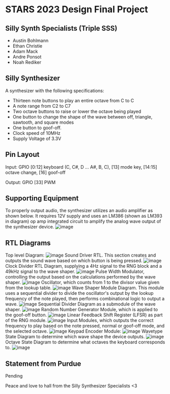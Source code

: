 # STARS 2023 Design Final Project

## Silly Synth Specialists (Triple SSS)
* Austin Bohlmann
* Ethan Christie
* Adam Mack
* Andre Ponsot
* Noah Rediker

## Silly Synthesizer
A synthesizer with the following specifications:
- Thirteen note buttons to play an entire octave from C to C
- A note range from C2 to C7
- Two octave buttons to raise or lower the octave being played
- One button to change the shape of the wave between off, triangle, sawtooth, and square modes
- One button to goof-off.
- Clock speed of 10MHz
- Supply Voltage of 3.3V

## Pin Layout
Input: GPIO [0:12] keyboard (C, C#, D ... A#, B, C), [13] mode key, [14:15] octave change, [16] goof-off

Output: GPIO [33] PWM

## Supporting Equipment
To properly output audio, the synthesizer utilizes an audio amplifier as shown below. It requires 12V supply and uses an LM386 (shown as LM393 in diagram) op amp integrated circuit to amplify the analog wave output of the synthesizer device.
![image](https://github.com/STARS-Design-Track-2023/silly-synthesizer/assets/111792941/0efa8909-6f69-4a53-ba52-790169fb69c4)

## RTL Diagrams
Top level Diagram:
![image](https://github.com/STARS-Design-Track-2023/silly-synthesizer/assets/111792941/16dde41c-7434-43e2-b67a-d8375bee60e8)
Sound Driver RTL. This section creates and outputs the sound wave based on which button is being pressed.
![image](https://github.com/STARS-Design-Track-2023/silly-synthesizer/assets/111792941/5589a585-2c8c-4dde-8b05-ae14064616e7)
Clock Divider RTL Diagram, supplying a 4Hz signal to the RNG block and a 49kHz signal to the wave shaper.
![image](https://github.com/STARS-Design-Track-2023/silly-synthesizer/assets/111792941/0e67146f-2e5a-4e12-bc50-1351ebaae38a)
Pulse Width Modulator, controlling the output based on the calculations performed by the wave shaper.
![image](https://github.com/STARS-Design-Track-2023/silly-synthesizer/assets/111792941/2567be32-cb15-4693-aff4-5b884a3fa278)
Oscillator, which counts from 1 to the divisor value given from the lookup table.
![image](https://github.com/STARS-Design-Track-2023/silly-synthesizer/assets/111792941/49051a83-e357-4890-a78d-d35beea7d4c5)
Wave Shaper Module Diagram. This module uses a sequential divider to divide the oscillator's output by the lookup frequency of the note played, then performs combinational logic to output a wave.
![image](https://github.com/STARS-Design-Track-2023/silly-synthesizer/assets/111792941/30892add-0047-450b-ac22-7e0783530729)
Sequential Divider Diagram as a submodule of the wave shaper.
![image](https://github.com/STARS-Design-Track-2023/silly-synthesizer/assets/111792941/db03872c-c201-4bc4-8e9f-276c669f099f)
Random Number Generator Module, which is applied to the goof-off button.
![image](https://github.com/STARS-Design-Track-2023/silly-synthesizer/assets/111792941/8a42f75f-ce00-43ae-9dbe-030147ee235a)
Linear Feedback Shift Register (LFSR) as part of the RNG module.
![image](https://github.com/STARS-Design-Track-2023/silly-synthesizer/assets/111792941/66220465-27fc-45c0-80b2-7c3b22742484)
Input Modules, which outputs the correct frequency to play based on the note pressed, normal or goof-off mode, and the selected octave.
![image](https://github.com/STARS-Design-Track-2023/silly-synthesizer/assets/111792941/e375f8d8-2dcc-4fd2-ad6c-9c9975f2851f)
Keypad Encoder Module:
![image](https://github.com/STARS-Design-Track-2023/silly-synthesizer/assets/111792941/05912619-463b-4d02-a224-537e9015b346)
Wavetype State Diagram to determine which wave shape the device outputs.
![image](https://github.com/STARS-Design-Track-2023/silly-synthesizer/assets/111792941/208625a8-acf6-4433-84db-0789ab2ba3b4)
Octave State Diagram to determine what octaves the keyboard corresponds to.
![image](https://github.com/STARS-Design-Track-2023/silly-synthesizer/assets/111792941/6879c317-c5a7-4310-92ae-d4c653e7b21d)



## Statement from Purdue
Pending

Peace and love to hall from the Silly Synthesizer Specialists <3
